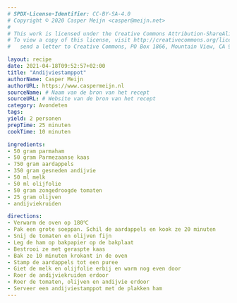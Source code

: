 ```yaml
---
# SPDX-License-Identifier: CC-BY-SA-4.0
# Copyright © 2020 Casper Meijn <casper@meijn.net>
# 
# This work is licensed under the Creative Commons Attribution-ShareAlike 4.0 International License. 
# To view a copy of this license, visit http://creativecommons.org/licenses/by-sa/4.0/ or 
#   send a letter to Creative Commons, PO Box 1866, Mountain View, CA 94042, USA.

layout: recipe
date: 2021-04-18T09:52:57+02:00
title: "Andijviestamppot"
authorName: Casper Meijn
authorURL: https://www.caspermeijn.nl
sourceName: # Naam van de bron van het recept
sourceURL: # Website van de bron van het recept
category: Avondeten
tags:
yield: 2 personen
prepTime: 25 minuten
cookTime: 10 minuten 

ingredients:
- 50 gram parmaham
- 50 gram Parmezaanse kaas
- 750 gram aardappels
- 350 gram gesneden andijvie
- 50 ml melk
- 50 ml olijfolie
- 50 gram zongedroogde tomaten
- 25 gram olijven 
- andijviekruiden

directions:
- Verwarm de oven op 180℃
- Pak een grote soeppan. Schil de aardappels en kook ze 20 minuten
- Snij de tomaten en olijven fijn  
- Leg de ham op bakpapier op de bakplaat
- Bestrooi ze met geraspte kaas
- Bak ze 10 minuten krokant in de oven
- Stamp de aardappels tot een puree
- Giet de melk en olijfolie erbij en warm nog even door
- Roer de andijviekruiden erdoor
- Roer de tomaten, olijven en andijvie erdoor
- Serveer een andijviestamppot met de plakken ham
---
```

